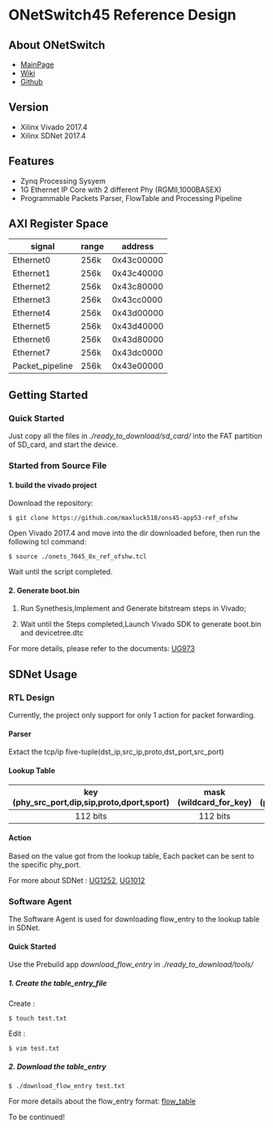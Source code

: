 # ONetSwitch45 Reference Design

## About ONetSwitch
* [MainPage](https://www.kickstarter.com/projects/onetswitch/onetswitch-open-source-hardware-for-networking)
* [Wiki](https://github.com/MeshSr/ONetSwitch/wiki)
* [Github](https://github.com/MeshSr)

## Version
* Xilinx Vivado 2017.4
* Xilinx SDNet 2017.4


## Features
* Zynq Processing Sysyem
* 1G Ethernet IP Core with 2 different Phy (RGMII,1000BASEX)
* Programmable Packets Parser, FlowTable and Processing Pipeline

## AXI Register Space

| signal           | range      | address    |
| ---------------- | ---------- | ---------- |
| Ethernet0        | 256k       | 0x43c00000 |
| Ethernet1        | 256k       | 0x43c40000 |
| Ethernet2        | 256k       | 0x43c80000 |
| Ethernet3        | 256k       | 0x43cc0000 |
| Ethernet4        | 256k       | 0x43d00000 |
| Ethernet5        | 256k       | 0x43d40000 |
| Ethernet6        | 256k       | 0x43d80000 |
| Ethernet7        | 256k       | 0x43dc0000 |
| Packet_pipeline  | 256k       | 0x43e00000 |

## Getting Started
### Quick Started
Just copy all the files in *./ready_to_download/sd_card/* into the FAT partition of SD_card, and start the device.

### Started from Source File
#### 1. build the vivado project
Download the repository: 
```
$ git clone https://github.com/maxluck518/ons45-app53-ref_ofshw
```
Open Vivado 2017.4 and move into the dir downloaded before, then run the following tcl command:
```
$ source ./onets_7045_8x_ref_ofshw.tcl
```
Wait until the script completed.

#### 2. Generate boot.bin
1) Run Synethesis,Implement and Generate bitstream steps in Vivado;

2) Wait until the Steps completed,Launch Vivado SDK to generate boot.bin and
devicetree.dtc

For more details, please refer to the documents: [UG973](https://www.xilinx.com/support/documentation/sw_manuals/xilinx2018_2/ug973-vivado-release-notes-install-license.pdf)

## SDNet Usage
### RTL Design
Currently, the project only support for only 1 action for packet forwarding. 


#### Parser 
Extact the tcp/ip five-tuple(dst_ip,src_ip,proto,dst_port,src_port) 

#### Lookup Table
| key (phy_src_port,dip,sip,proto,dport,sport) | mask (wildcard_for_key) | value (phy_dst_port) |
| :-:                                          | :-:                     | :-:                  |
| 112 bits                                     | 112 bits                | 8 bits               |

#### Action
Based on the value got from the lookup table, Each packet can be sent to the specific phy_port.

For more about SDNet : [UG1252](https://china.xilinx.com/support/documentation/sw_manuals/xilinx2018_1/ug1252-p4-sdnet.pdf), [UG1012](https://china.xilinx.com/support/documentation/sw_manuals/xilinx2018_1/UG1012-sdnet-packet-processor.pdf)


### Software Agent
The Software Agent is used for downloading flow_entry to the lookup table in SDNet.

#### Quick Started
Use the Prebuild app *download_flow_entry* in *./ready_to_download/tools/*

##### 1. Create the table_entry_file
Create :
```
$ touch test.txt
```
Edit :
```
$ vim test.txt
```

##### 2. Download the table_entry
```
$ ./download_flow_entry test.txt
```

For more details about the flow_entry format: [flow_table](https://github.com/maxluck518/flow_table/tree/fivetuple)



To be continued!

